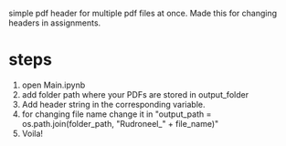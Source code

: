 simple pdf header for multiple pdf files at once. Made this for changing headers in assignments.
# steps
 1. open Main.ipynb
 2. add folder path where your PDFs are stored in output_folder
 3. Add header string in the corresponding variable.
 4. for changing file name change it in "output_path = os.path.join(folder_path, "Rudroneel_" + file_name)"
 5. Voila!